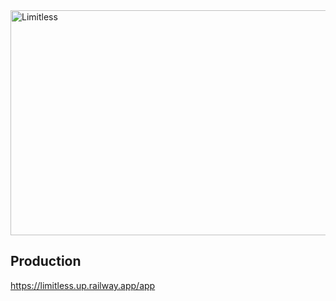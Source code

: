 <img width="640" height="360" alt="Limitless" src="https://github.com/user-attachments/assets/472dcb21-73e9-4c0c-8d62-036214ced765" />

## Production

https://limitless.up.railway.app/app
